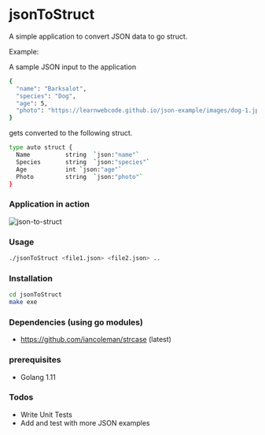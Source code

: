 # jsonToStruct

A simple application to convert JSON data to go struct.

Example:

A sample JSON input to the application

```sh
{
  "name": "Barksalot",
  "species": "Dog",
  "age": 5,
  "photo": "https://learnwebcode.github.io/json-example/images/dog-1.jpg"
}
```

gets converted to the following struct.

```sh
type auto struct { 
  Name          string	`json:"name"`
  Species       string	`json:"species"`
  Age           int	`json:"age"`
  Photo         string	`json:"photo"`
}
```
### Application in action

![json-to-struct](https://user-images.githubusercontent.com/6292363/78546973-ecc4ec00-781b-11ea-9a74-63060dc9c726.JPG)

### Usage
```sh
./jsonToStruct <file1.json> <file2.json> ..
```

### Installation
```sh
cd jsonToStruct
make exe
```

### Dependencies (using go modules)

  - https://github.com/iancoleman/strcase (latest)

### prerequisites
  
  - Golang 1.11
  
### Todos

 - Write Unit Tests
 - Add and test with more JSON examples
